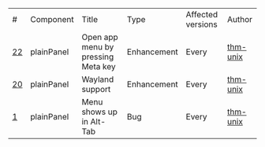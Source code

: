 <table>
  <tr>
    <td>#</td>
    <td>Component</td>
    <td>Title</td>
    <td>Type</td>
    <td>Affected versions</td>
    <td>Author</td>
  </tr>

  <tr>
    <td><a href="https://github.com/plainDE/plainPanel/issues/22">22</a></td>
    <td>plainPanel</td>
    <td>Open app menu by pressing Meta key</td>
    <td>Enhancement</td>
    <td>Every</td>
    <td><a href="https://github.com/thm-unix">thm-unix</a></td>
  </tr>
  
  <tr>
    <td><a href="https://github.com/plainDE/plainPanel/issues/20">20</a></td>
    <td>plainPanel</td>
    <td>Wayland support</td>
    <td>Enhancement</td>
    <td>Every</td>
    <td><a href="https://github.com/thm-unix">thm-unix</a></td>
  </tr>

  <tr>
    <td><a href="https://github.com/plainDE/plainPanel/issues/1">1</a></td>
    <td>plainPanel</td>
    <td>Menu shows up in Alt-Tab</td>
    <td>Bug</td>
    <td>Every</td>
    <td><a href="https://github.com/thm-unix">thm-unix</a></td>
  </tr>
  
</table>
